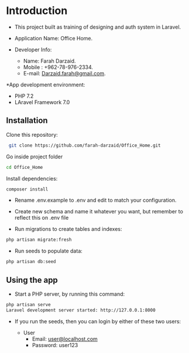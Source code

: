 # Introduction

* This project built as training of designing and auth system in Laravel.

* Application Name: Office Home.

* Developer Info:
  * Name: Farah Darzaid.
  * Mobile : +962-78-976-2334.
  * E-mail: Darzaid.farah@gmail.com.

*App development environment:
   * PHP 7.2
   * LAravel Framework 7.0

## Installation

Clone this repository: 

```bash
 git clone https://github.com/farah-darzaid/Office_Home.git
```

Go inside project folder

```bash
cd Office_Home
```

Install dependencies:

```bash
composer install
```

* Rename .env.example to .env and edit to match your configuration.

* Create new schema and name it whatever you want, but remember to reflect this on .env file

* Run migrations to create tables and indexes:

``` bash
php artisan migrate:fresh
```

* Run seeds to populate data:
``` bash
php artisan db:seed
```

## Using the app
* Start a PHP server, by running this command:

``` bash
php artisan serve
Laravel development server started: http://127.0.0.1:8000
```

* If you run the seeds, then you can login by either of these two users:

    * User     
      * Email: user@localhost.com
      * Password: user123
